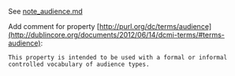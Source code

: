 See [note_audience.md](../blob/master/proposals/2018_iso-related/note_audience.md)

Add comment for property [http://purl.org/dc/terms/audience](http://dublincore.org/documents/2012/06/14/dcmi-terms/#terms-audience):

    This property is intended to be used with a formal or informal
    controlled vocabulary of audience types.
    
